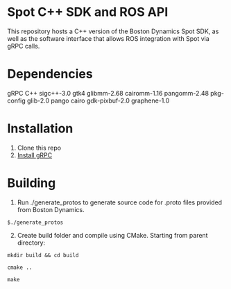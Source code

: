 # Spot C++ SDK and ROS API
This repository hosts a C++ version of the Boston Dynamics Spot SDK, as well as the software interface that allows ROS integration with Spot via gRPC calls.

# Dependencies
gRPC C++
sigc++-3.0
gtk4
glibmm-2.68
cairomm-1.16
pangomm-2.48
pkg-config
glib-2.0
pango
cairo
gdk-pixbuf-2.0
graphene-1.0

# Installation
1. Clone this repo
2. <a href="https://grpc.io/docs/languages/cpp/quickstart/">Install gRPC</a>

# Building
1. Run ./generate_protos to generate source code for .proto files provided from Boston Dynamics.

```
$./generate_protos
```

2. Create build folder and compile using CMake.
Starting from parent directory:

```
mkdir build && cd build
```
```
cmake ..
```
```
make
```
